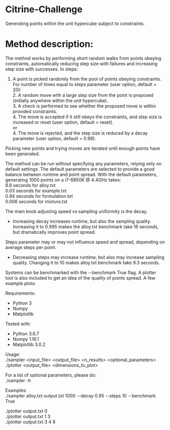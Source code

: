 # Citrine-Challenge
Generating points within the unit hypercube subject to constraints.

# Method description:
The method works by performing short random walks from points obeying constraints, automatically reducing step size with failures and increasing step size with successes.
In steps:

1. A point is picked randomly from the pool of points obeying constraints.  
For number of times equal to steps parameter (user option, default = 20):  
    2. A random move with a large step size from the point is proposed (initially anywhere within the unit hypercube).  
    3. A check is performed to see whether the proposed move is within provided constraints.  
    4. The move is accepted if it still obeys the constraints, and step size is increased or reset (user option, default = reset).  
    or  
    4. The move is rejected, and the step size is reduced by a decay parameter (user option, default = 0.99).

Picking new points and trying moves are iterated until enough points have been generated.

The method can be run without specifying any parameters, relying only on default settings. The default parameters are selected to provide a good balance between runtime and point spread.
With the default parameters, generating 1000 points on a i7-6850K @ 4.4GHz takes:  
8.8 seconds for alloy.txt  
0.03 seconds for example.txt  
0.94 seconds for formulation.txt  
0.006 seconds for mixture.txt  

The main knob adjusting speed vs sampling uniformity is the decay.  
* Increasing decay increases runtime, but also the sampling quality. Increasing it to 0.995 makes the alloy.txt benchmark take 16 seconds, but dramatically improves point spread.

Steps parameter may or may not influence speed and spread, depending on average steps per point.
* Decreasing steps may increase runtime, but also may increase sampling quality. Changing it to 10 makes alloy.txt benchmark take 9.3 seconds.


Systems can be benchmarked with the --benchmark True flag. A plotter tool is also included to get an idea of the quality of points spread.
A few example plots:

Requirements:
* Python 3
* Numpy
* Matplotlib

Tested with:
* Python 3.6.7
* Numpy 1.16.1
* Matplotlib 3.0.2

Usage:  
./sampler <input_file> <output_file> <n_results> <optional_parameters>  
./plotter <output_file> <dimensions_to_plot>

For a list of optional parameters, please do:  
./sampler -h 

Examples:  
./sampler alloy.txt output.txt 1000 --decay 0.95 --steps 10 --benchmark True  

./plotter output.txt 0  
./plotter output.txt 1 3  
./plotter output.txt 3 4 6  

